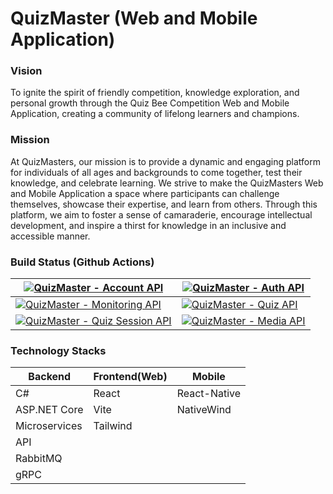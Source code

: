 # QuizMaster (Web and Mobile Application)

### Vision

To ignite the spirit of friendly competition, knowledge exploration, and personal growth through the Quiz Bee Competition Web and Mobile Application, creating a community of lifelong learners and champions.

### Mission

At QuizMasters, our mission is to provide a dynamic and engaging platform for individuals of all ages and backgrounds to come together, test their knowledge, and celebrate learning. We strive to make the QuizMasters Web and Mobile Application a space where participants can challenge themselves, showcase their expertise, and learn from others. Through this platform, we aim to foster a sense of camaraderie, encourage intellectual development, and inspire a thirst for knowledge in an inclusive and accessible manner.

### Build Status (Github Actions)

| [![QuizMaster - Account API](https://github.com/FS-FAST-TRACK/QuizMaster/actions/workflows/backend.api.account.yml/badge.svg)](https://github.com/FS-FAST-TRACK/QuizMaster/actions/workflows/backend.api.account.yml)              | [![QuizMaster - Auth API](https://github.com/FS-FAST-TRACK/QuizMaster/actions/workflows/backend.api.auth.yml/badge.svg)](https://github.com/FS-FAST-TRACK/QuizMaster/actions/workflows/backend.api.auth.yml)    |
| ---------------------------------------------------------------------------------------------------------------------------------------------------------------------------------------------------------------------------------- | --------------------------------------------------------------------------------------------------------------------------------------------------------------------------------------------------------------- |
| [![QuizMaster - Monitoring API](https://github.com/FS-FAST-TRACK/QuizMaster/actions/workflows/backend.api.monitoring.yml/badge.svg)](https://github.com/FS-FAST-TRACK/QuizMaster/actions/workflows/backend.api.monitoring.yml)     | [![QuizMaster - Quiz API](https://github.com/FS-FAST-TRACK/QuizMaster/actions/workflows/backend.api.quiz.yml/badge.svg)](https://github.com/FS-FAST-TRACK/QuizMaster/actions/workflows/backend.api.quiz.yml)    |
| [![QuizMaster - Quiz Session API](https://github.com/FS-FAST-TRACK/QuizMaster/actions/workflows/backend.api.quizsession.yml/badge.svg)](https://github.com/FS-FAST-TRACK/QuizMaster/actions/workflows/backend.api.quizsession.yml) | [![QuizMaster - Media API](https://github.com/FS-FAST-TRACK/QuizMaster/actions/workflows/backend.api.media.yml/badge.svg)](https://github.com/FS-FAST-TRACK/QuizMaster/actions/workflows/backend.api.media.yml) |

### Technology Stacks

| Backend       | Frontend(Web) | Mobile       |
| ------------- | ------------- | ------------ |
| C#            | React         | React-Native |
| ASP.NET Core  | Vite          | NativeWind   |
| Microservices | Tailwind      |
| API           |
| RabbitMQ      |
| gRPC          |
